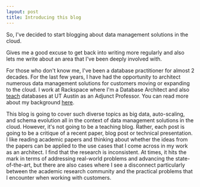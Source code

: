 ```yaml
---
layout: post
title: Introducing this blog
---
```


So, I've decided to start blogging about data management solutions in the cloud. 

Gives me a good excuse to get back into writing more regularly and also lets me write about an area that I've been deeply involved with. 

For those who don't know me, I've been a database practitioner for almost 2 decades. For the last few years, I have had the opportunity to architect numerous data management solutions for customers moving or expanding to the cloud. I work at Rackspace where I'm a Database Architect and also <a href="http://www.cs.utexas.edu/~scohen/index.html">teach</a> databases at UT Austin as an Adjunct Professor. You can read more about my background <a href="https://www.linkedin.com/in/shirleycohen/">here</a>. 

This blog is going to cover such diverse topics as big data, auto-scaling, and schema evolution all in the context of data management solutions in the cloud. However, it's not going to be a teaching blog. Rather, each post is going to be a critique of a recent paper, blog post or technical presentation. I like reading academic papers and thinking about whether the ideas from the papers can be applied to the use cases that I come across in my work as an architect. I find that the research is inconsistent. At times, it hits the mark in terms of addressing real-world problems and advancing the state-of-the-art, but there are also cases where I see a disconnect particularly between the academic research community and the practical problems that I encounter when working with customers.  